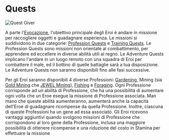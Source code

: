 # Quests

![Quest Giver](https://dfk-hv.b-cdn.net/art-assets/quest-giver.gif)

A parte l'[Evocazione](../heroes/summoning/), l'obiettivo principale degli Eroi è andare in missione per raccogliere oggetti e guadagnare esperienza. Le missioni si suddividono in due categorie: [Profession Quests](professions/) e [Training Quests](training-quests.md). Le Profession Quests sono missioni non orientate al combattimento, per apprendere ed eccellere in diverse abilità utili al regno. Le Adventure Quests implicano l'andare in un luogo remoto con una squadra di Eroi per combattere il male, ed il bottino di quelle battaglie sarà a tua disposizione. Le Adventure Quests non saranno disponibili fino alle fasi successive.

Per gli Eroi saranno disponibili 4 diverse Professioni: [Gardening](professions/gardening.md), Mining (sia [Gold Mining](professions/gold-mining.md) che [JEWEL Mining](professions/jewel-mining.md)), [Fishing](professions/fishing.md) e [Foraging](professions/foraging.md). Ogni Professione corrisponde ad un abilità di Professione, che ha una possibilità di aumentare ogni volta che un Eroe esegue la missione di Professione associata. Man mano che queste abilità aumenteranno, aumenterà anche la capacità dell'Eroe di guadagnare ricompense da quella Professione. Inoltre, ciascuna di queste Professioni ha un gene ad essa associato. Gli Eroi ricevono vantaggi aggiuntivi quando svolgono missioni di Professione che corrispondono al loro gene della Professione, inclusa una maggiore possibilità di ottenere ricompense e una riduzione del costo in Stamina per effettuare la missione
